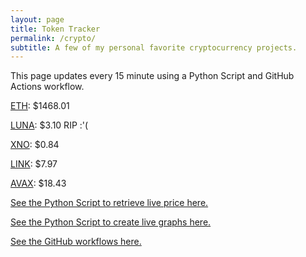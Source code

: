 ```yaml
---
layout: page
title: Token Tracker
permalink: /crypto/
subtitle: A few of my personal favorite cryptocurrency projects.
---
```


 This page updates every 15 minute using a Python Script and GitHub Actions workflow.


<!--BEGINCRYPTOINPUT-->
[ETH](https://smfxfc.github.io/crypto/eth.html): $1468.01

[LUNA](https://smfxfc.github.io/crypto/luna.html): $3.10 RIP :'(

[XNO](https://smfxfc.github.io/crypto/xno.html): $0.84

[LINK](https://smfxfc.github.io/crypto/link.html): $7.97

[AVAX](https://smfxfc.github.io/crypto/avax.html): $18.43

<!--ENDCRYPTOINPUT-->
 
 
[See the Python Script to retrieve live price here.](https://github.com/smfxfc/smfxfc.github.io/blob/master/src/get_cryptos.py)

[See the Python Script to create live graphs here.](https://github.com/smfxfc/smfxfc.github.io/blob/master/src/graph_crypto.py)

[See the GitHub workflows here.](https://github.com/smfxfc/smfxfc.github.io/blob/master/.github/workflows/)
